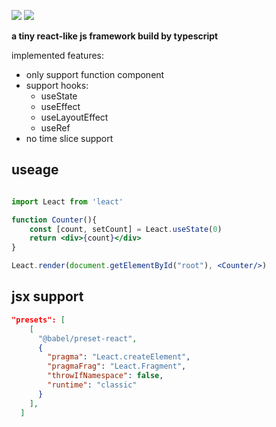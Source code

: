 ![](https://img.shields.io/badge/coverage-90.58%25-green)
![](https://img.shields.io/badge/licence-MIT-green)

**a tiny react-like js framework build by typescript**

implemented features:    
* only support function component
* support hooks:    
    * useState
    * useEffect
    * useLayoutEffect
    * useRef
* no time slice support

## useage

```jsx

import Leact from 'leact'

function Counter(){
    const [count, setCount] = Leact.useState(0)
    return <div>{count}</div>
}

Leact.render(document.getElementById("root"), <Counter/>)

```


## jsx support
```json
"presets": [
    [
      "@babel/preset-react",
      {
        "pragma": "Leact.createElement", 
        "pragmaFrag": "Leact.Fragment", 
        "throwIfNamespace": false, 
        "runtime": "classic" 
      }
    ],
  ]
```